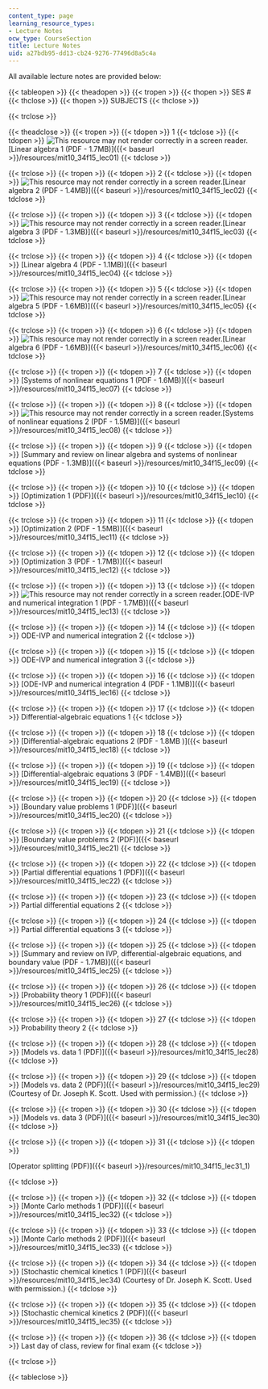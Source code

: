 ```yaml
---
content_type: page
learning_resource_types:
- Lecture Notes
ocw_type: CourseSection
title: Lecture Notes
uid: a27bdb95-dd13-cb24-9276-77496d8a5c4a
---
```


All available lecture notes are provided below:

{{< tableopen >}}
{{< theadopen >}}
{{< tropen >}}
{{< thopen >}}
SES #
{{< thclose >}}
{{< thopen >}}
SUBJECTS
{{< thclose >}}

{{< trclose >}}

{{< theadclose >}}
{{< tropen >}}
{{< tdopen >}}
1
{{< tdclose >}}
{{< tdopen >}}
![This resource may not render correctly in a screen reader.](/images/inacessible.gif)[Linear algebra 1 (PDF - 1.7MB)]({{< baseurl >}}/resources/mit10_34f15_lec01)
{{< tdclose >}}

{{< trclose >}}
{{< tropen >}}
{{< tdopen >}}
2
{{< tdclose >}}
{{< tdopen >}}
![This resource may not render correctly in a screen reader.](/images/inacessible.gif)[Linear algebra 2 (PDF - 1.4MB)]({{< baseurl >}}/resources/mit10_34f15_lec02)
{{< tdclose >}}

{{< trclose >}}
{{< tropen >}}
{{< tdopen >}}
3
{{< tdclose >}}
{{< tdopen >}}
![This resource may not render correctly in a screen reader.](/images/inacessible.gif)[Linear algebra 3 (PDF - 1.3MB)]({{< baseurl >}}/resources/mit10_34f15_lec03)
{{< tdclose >}}

{{< trclose >}}
{{< tropen >}}
{{< tdopen >}}
4
{{< tdclose >}}
{{< tdopen >}}
[Linear algebra 4 (PDF - 1.1MB)]({{< baseurl >}}/resources/mit10_34f15_lec04)
{{< tdclose >}}

{{< trclose >}}
{{< tropen >}}
{{< tdopen >}}
5
{{< tdclose >}}
{{< tdopen >}}
![This resource may not render correctly in a screen reader.](/images/inacessible.gif)[Linear algebra 5 (PDF - 1.6MB)]({{< baseurl >}}/resources/mit10_34f15_lec05)
{{< tdclose >}}

{{< trclose >}}
{{< tropen >}}
{{< tdopen >}}
6
{{< tdclose >}}
{{< tdopen >}}
![This resource may not render correctly in a screen reader.](/images/inacessible.gif)[Linear algebra 6 (PDF - 1.6MB)]({{< baseurl >}}/resources/mit10_34f15_lec06)
{{< tdclose >}}

{{< trclose >}}
{{< tropen >}}
{{< tdopen >}}
7
{{< tdclose >}}
{{< tdopen >}}
[Systems of nonlinear equations 1 (PDF - 1.6MB)]({{< baseurl >}}/resources/mit10_34f15_lec07)
{{< tdclose >}}

{{< trclose >}}
{{< tropen >}}
{{< tdopen >}}
8
{{< tdclose >}}
{{< tdopen >}}
![This resource may not render correctly in a screen reader.](/images/inacessible.gif)[Systems of nonlinear equations 2 (PDF - 1.5MB)]({{< baseurl >}}/resources/mit10_34f15_lec08)
{{< tdclose >}}

{{< trclose >}}
{{< tropen >}}
{{< tdopen >}}
9
{{< tdclose >}}
{{< tdopen >}}
[Summary and review on linear algebra and systems of nonlinear equations (PDF - 1.3MB)]({{< baseurl >}}/resources/mit10_34f15_lec09)
{{< tdclose >}}

{{< trclose >}}
{{< tropen >}}
{{< tdopen >}}
10
{{< tdclose >}}
{{< tdopen >}}
[Optimization 1 (PDF)]({{< baseurl >}}/resources/mit10_34f15_lec10)
{{< tdclose >}}

{{< trclose >}}
{{< tropen >}}
{{< tdopen >}}
11
{{< tdclose >}}
{{< tdopen >}}
[Optimization 2 (PDF - 1.5MB)]({{< baseurl >}}/resources/mit10_34f15_lec11)
{{< tdclose >}}

{{< trclose >}}
{{< tropen >}}
{{< tdopen >}}
12
{{< tdclose >}}
{{< tdopen >}}
[Optimization 3 (PDF - 1.7MB)]({{< baseurl >}}/resources/mit10_34f15_lec12)
{{< tdclose >}}

{{< trclose >}}
{{< tropen >}}
{{< tdopen >}}
13
{{< tdclose >}}
{{< tdopen >}}
![This resource may not render correctly in a screen reader.](/images/inacessible.gif)[ODE-IVP and numerical integration 1 (PDF - 1.7MB)]({{< baseurl >}}/resources/mit10_34f15_lec13)
{{< tdclose >}}

{{< trclose >}}
{{< tropen >}}
{{< tdopen >}}
14
{{< tdclose >}}
{{< tdopen >}}
ODE-IVP and numerical integration 2
{{< tdclose >}}

{{< trclose >}}
{{< tropen >}}
{{< tdopen >}}
15
{{< tdclose >}}
{{< tdopen >}}
ODE-IVP and numerical integration 3
{{< tdclose >}}

{{< trclose >}}
{{< tropen >}}
{{< tdopen >}}
16
{{< tdclose >}}
{{< tdopen >}}
[ODE-IVP and numerical integration 4 (PDF - 1.1MB)]({{< baseurl >}}/resources/mit10_34f15_lec16)
{{< tdclose >}}

{{< trclose >}}
{{< tropen >}}
{{< tdopen >}}
17
{{< tdclose >}}
{{< tdopen >}}
Differential-algebraic equations 1
{{< tdclose >}}

{{< trclose >}}
{{< tropen >}}
{{< tdopen >}}
18
{{< tdclose >}}
{{< tdopen >}}
[Differential-algebraic equations 2 (PDF - 1.8MB )]({{< baseurl >}}/resources/mit10_34f15_lec18)
{{< tdclose >}}

{{< trclose >}}
{{< tropen >}}
{{< tdopen >}}
19
{{< tdclose >}}
{{< tdopen >}}
[Differential-algebraic equations 3 (PDF - 1.4MB)]({{< baseurl >}}/resources/mit10_34f15_lec19)
{{< tdclose >}}

{{< trclose >}}
{{< tropen >}}
{{< tdopen >}}
20
{{< tdclose >}}
{{< tdopen >}}
[Boundary value problems 1 (PDF)]({{< baseurl >}}/resources/mit10_34f15_lec20)
{{< tdclose >}}

{{< trclose >}}
{{< tropen >}}
{{< tdopen >}}
21
{{< tdclose >}}
{{< tdopen >}}
[Boundary value problems 2 (PDF)]({{< baseurl >}}/resources/mit10_34f15_lec21)
{{< tdclose >}}

{{< trclose >}}
{{< tropen >}}
{{< tdopen >}}
22
{{< tdclose >}}
{{< tdopen >}}
[Partial differential equations 1 (PDF)]({{< baseurl >}}/resources/mit10_34f15_lec22)
{{< tdclose >}}

{{< trclose >}}
{{< tropen >}}
{{< tdopen >}}
23
{{< tdclose >}}
{{< tdopen >}}
Partial differential equations 2
{{< tdclose >}}

{{< trclose >}}
{{< tropen >}}
{{< tdopen >}}
24
{{< tdclose >}}
{{< tdopen >}}
Partial differential equations 3
{{< tdclose >}}

{{< trclose >}}
{{< tropen >}}
{{< tdopen >}}
25
{{< tdclose >}}
{{< tdopen >}}
[Summary and review on IVP, differential-algebraic equations, and boundary value (PDF - 1.7MB)]({{< baseurl >}}/resources/mit10_34f15_lec25)
{{< tdclose >}}

{{< trclose >}}
{{< tropen >}}
{{< tdopen >}}
26
{{< tdclose >}}
{{< tdopen >}}
[Probability theory 1 (PDF)]({{< baseurl >}}/resources/mit10_34f15_lec26)
{{< tdclose >}}

{{< trclose >}}
{{< tropen >}}
{{< tdopen >}}
27
{{< tdclose >}}
{{< tdopen >}}
Probability theory 2
{{< tdclose >}}

{{< trclose >}}
{{< tropen >}}
{{< tdopen >}}
28
{{< tdclose >}}
{{< tdopen >}}
[Models vs. data 1 (PDF)]({{< baseurl >}}/resources/mit10_34f15_lec28)
{{< tdclose >}}

{{< trclose >}}
{{< tropen >}}
{{< tdopen >}}
29
{{< tdclose >}}
{{< tdopen >}}
[Models vs. data 2 (PDF)]({{< baseurl >}}/resources/mit10_34f15_lec29) (Courtesy of Dr. Joseph K. Scott. Used with permission.)
{{< tdclose >}}

{{< trclose >}}
{{< tropen >}}
{{< tdopen >}}
30
{{< tdclose >}}
{{< tdopen >}}
[Models vs. data 3 (PDF)]({{< baseurl >}}/resources/mit10_34f15_lec30)
{{< tdclose >}}

{{< trclose >}}
{{< tropen >}}
{{< tdopen >}}
31
{{< tdclose >}}
{{< tdopen >}}


[Operator splitting (PDF)]({{< baseurl >}}/resources/mit10_34f15_lec31_1)


{{< tdclose >}}

{{< trclose >}}
{{< tropen >}}
{{< tdopen >}}
32
{{< tdclose >}}
{{< tdopen >}}
[Monte Carlo methods 1 (PDF)]({{< baseurl >}}/resources/mit10_34f15_lec32)
{{< tdclose >}}

{{< trclose >}}
{{< tropen >}}
{{< tdopen >}}
33
{{< tdclose >}}
{{< tdopen >}}
[Monte Carlo methods 2 (PDF)]({{< baseurl >}}/resources/mit10_34f15_lec33)
{{< tdclose >}}

{{< trclose >}}
{{< tropen >}}
{{< tdopen >}}
34
{{< tdclose >}}
{{< tdopen >}}
[Stochastic chemical kinetics 1 (PDF)]({{< baseurl >}}/resources/mit10_34f15_lec34) (Courtesy of Dr. Joseph K. Scott. Used with permission.)
{{< tdclose >}}

{{< trclose >}}
{{< tropen >}}
{{< tdopen >}}
35
{{< tdclose >}}
{{< tdopen >}}
[Stochastic chemical kinetics 2 (PDF)]({{< baseurl >}}/resources/mit10_34f15_lec35)
{{< tdclose >}}

{{< trclose >}}
{{< tropen >}}
{{< tdopen >}}
36
{{< tdclose >}}
{{< tdopen >}}
Last day of class, review for final exam
{{< tdclose >}}

{{< trclose >}}

{{< tableclose >}}
